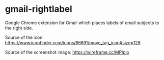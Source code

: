 gmail-rightlabel
================

Google Chrome extension for Gmail which places labels of email subjects to the right side.

Source of the icon: https://www.iconfinder.com/icons/66891/move_tag_icon#size=128

Source of the screenshot image: https://wireframe.cc/MPlplo 